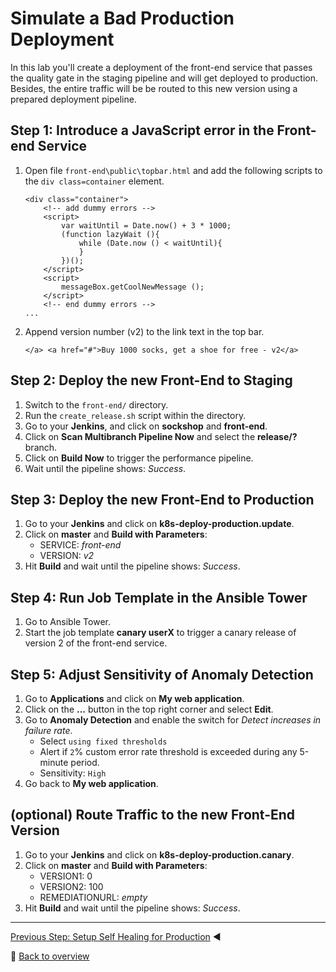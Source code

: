 # Simulate a Bad Production Deployment

In this lab you'll create a deployment of the front-end service that passes the quality gate in the staging pipeline and will get deployed to production. Besides, the entire traffic will be be routed to this new version using a prepared deployment pipeline. 

## Step 1: Introduce a JavaScript error in the Front-end Service
1. Open file `front-end\public\topbar.html` and add the following scripts to the `div class=container` element. 

    ```
    <div class="container">
        <!-- add dummy errors -->
        <script>
            var waitUntil = Date.now() + 3 * 1000;
            (function lazyWait (){
                while (Date.now () < waitUntil){
                }        
            })();
        </script>
        <script>
            messageBox.getCoolNewMessage ();
        </script>
        <!-- end dummy errors -->
    ...
    ```
1. Append version number (v2) to the link text in the top bar.
    ```
    </a> <a href="#">Buy 1000 socks, get a shoe for free - v2</a>
    ```

## Step 2: Deploy the new Front-End to Staging
1. Switch to the `front-end/` directory.
1. Run the `create_release.sh` script within the directory.
1. Go to your **Jenkins**, and click on **sockshop** and **front-end**.
1. Click on **Scan Multibranch Pipeline Now** and select the **release/?** branch.
1. Click on **Build Now** to trigger the performance pipeline.
1. Wait until the pipeline shows: *Success*.

## Step 3: Deploy the new Front-End to Production
1. Go to your **Jenkins** and click on **k8s-deploy-production.update**.
1. Click on **master** and **Build with Parameters**:
    * SERVICE: *front-end*
    * VERSION: *v2*
1. Hit **Build** and wait until the pipeline shows: *Success*.

## Step 4: Run Job Template in the Ansible Tower
1. Go to Ansible Tower.
1. Start the job template **canary userX** to trigger a canary release of version 2 of the front-end service.

## Step 5: Adjust Sensitivity of Anomaly Detection
1. Go to **Applications** and click on **My web application**.
1. Click on the **...** button in the top right corner and select **Edit**.
1. Go to **Anomaly Detection** and enable the switch for *Detect increases in failure rate*.
    * Select `using fixed thresholds`
    * Alert if `2`% custom error rate threshold is exceeded during any 5-minute period.
    * Sensitivity: `High`
1. Go back to **My web application**.

## (optional) Route Traffic to the new Front-End Version
1. Go to your **Jenkins** and click on **k8s-deploy-production.canary**.
1. Click on **master** and **Build with Parameters**:
    * VERSION1: 0
    * VERSION2: 100
    * REMEDIATIONURL: *empty*
1. Hit **Build** and wait until the pipeline shows: *Success*.

---
[Previous Step: Setup Self Healing for Production](../03_Setup_Self_Healing_for_Production) :arrow_backward:

:arrow_up_small: [Back to overview](../)
